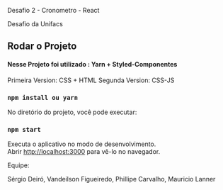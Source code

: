 Desafio 2 - Cronometro - React

Desafio da Unifacs

## Rodar o Projeto

#### Nesse Projeto foi utilizado : Yarn + Styled-Componentes
Primeira Version: CSS + HTML
Segunda Version: CSS-JS

### `npm install ou yarn`

No diretório do projeto, você pode executar:

### `npm start`

Executa o aplicativo no modo de desenvolvimento.<br>
Abrir [http://localhost:3000](http://localhost:3000) para vê-lo no navegador.

Equipe: 

Sérgio Deiró, Vandeilson Figueiredo, Phillipe Carvalho, Mauricio Lanner

